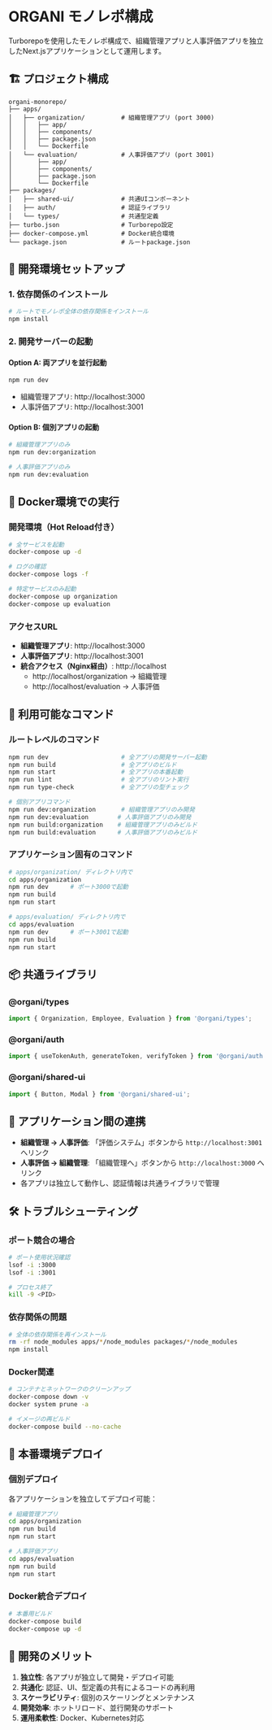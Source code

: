 # ORGANI モノレポ構成

Turborepoを使用したモノレポ構成で、組織管理アプリと人事評価アプリを独立したNext.jsアプリケーションとして運用します。

## 🏗️ プロジェクト構成

```
organi-monorepo/
├── apps/
│   ├── organization/          # 組織管理アプリ (port 3000)
│   │   ├── app/
│   │   ├── components/
│   │   ├── package.json
│   │   └── Dockerfile
│   └── evaluation/            # 人事評価アプリ (port 3001)
│       ├── app/
│       ├── components/
│       ├── package.json
│       └── Dockerfile
├── packages/
│   ├── shared-ui/             # 共通UIコンポーネント
│   ├── auth/                  # 認証ライブラリ
│   └── types/                 # 共通型定義
├── turbo.json                 # Turborepo設定
├── docker-compose.yml         # Docker統合環境
└── package.json               # ルートpackage.json
```

## 🚀 開発環境セットアップ

### 1. 依存関係のインストール
```bash
# ルートでモノレポ全体の依存関係をインストール
npm install
```

### 2. 開発サーバーの起動

#### **Option A: 両アプリを並行起動**
```bash
npm run dev
```
- 組織管理アプリ: http://localhost:3000
- 人事評価アプリ: http://localhost:3001

#### **Option B: 個別アプリの起動**
```bash
# 組織管理アプリのみ
npm run dev:organization

# 人事評価アプリのみ
npm run dev:evaluation
```

## 🐳 Docker環境での実行

### 開発環境（Hot Reload付き）
```bash
# 全サービスを起動
docker-compose up -d

# ログの確認
docker-compose logs -f

# 特定サービスのみ起動
docker-compose up organization
docker-compose up evaluation
```

### アクセスURL
- **組織管理アプリ**: http://localhost:3000
- **人事評価アプリ**: http://localhost:3001
- **統合アクセス（Nginx経由）**: http://localhost
  - http://localhost/organization → 組織管理
  - http://localhost/evaluation → 人事評価

## 🔧 利用可能なコマンド

### ルートレベルのコマンド
```bash
npm run dev                    # 全アプリの開発サーバー起動
npm run build                  # 全アプリのビルド
npm run start                  # 全アプリの本番起動
npm run lint                   # 全アプリのリント実行
npm run type-check             # 全アプリの型チェック

# 個別アプリコマンド
npm run dev:organization       # 組織管理アプリのみ開発
npm run dev:evaluation        # 人事評価アプリのみ開発
npm run build:organization    # 組織管理アプリのみビルド
npm run build:evaluation      # 人事評価アプリのみビルド
```

### アプリケーション固有のコマンド
```bash
# apps/organization/ ディレクトリ内で
cd apps/organization
npm run dev      # ポート3000で起動
npm run build
npm run start

# apps/evaluation/ ディレクトリ内で
cd apps/evaluation
npm run dev      # ポート3001で起動
npm run build
npm run start
```

## 📦 共通ライブラリ

### @organi/types
```typescript
import { Organization, Employee, Evaluation } from '@organi/types';
```

### @organi/auth
```typescript
import { useTokenAuth, generateToken, verifyToken } from '@organi/auth';
```

### @organi/shared-ui
```typescript
import { Button, Modal } from '@organi/shared-ui';
```

## 🔄 アプリケーション間の連携

- **組織管理 → 人事評価**: 「評価システム」ボタンから `http://localhost:3001` へリンク
- **人事評価 → 組織管理**: 「組織管理へ」ボタンから `http://localhost:3000` へリンク
- 各アプリは独立して動作し、認証情報は共通ライブラリで管理

## 🛠️ トラブルシューティング

### ポート競合の場合
```bash
# ポート使用状況確認
lsof -i :3000
lsof -i :3001

# プロセス終了
kill -9 <PID>
```

### 依存関係の問題
```bash
# 全体の依存関係を再インストール
rm -rf node_modules apps/*/node_modules packages/*/node_modules
npm install
```

### Docker関連
```bash
# コンテナとネットワークのクリーンアップ
docker-compose down -v
docker system prune -a

# イメージの再ビルド
docker-compose build --no-cache
```

## 🚀 本番環境デプロイ

### 個別デプロイ
各アプリケーションを独立してデプロイ可能：

```bash
# 組織管理アプリ
cd apps/organization
npm run build
npm run start

# 人事評価アプリ
cd apps/evaluation
npm run build
npm run start
```

### Docker統合デプロイ
```bash
# 本番用ビルド
docker-compose build
docker-compose up -d
```

## 🎯 開発のメリット

1. **独立性**: 各アプリが独立して開発・デプロイ可能
2. **共通化**: 認証、UI、型定義の共有によるコードの再利用
3. **スケーラビリティ**: 個別のスケーリングとメンテナンス
4. **開発効率**: ホットリロード、並行開発のサポート
5. **運用柔軟性**: Docker、Kubernetes対応